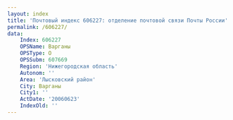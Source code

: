 ```yaml
---
layout: index
title: 'Почтовый индекс 606227: отделение почтовой связи Почты России'
permalink: /606227/
data:
    Index: 606227
    OPSName: Варганы
    OPSType: О
    OPSSubm: 607669
    Region: 'Нижегородская область'
    Autonom: ''
    Area: 'Лысковский район'
    City: Варганы
    City1: ''
    ActDate: '20060623'
    IndexOld: ''
---
```

